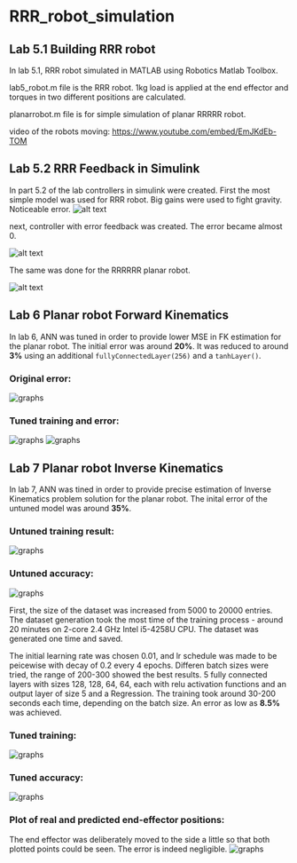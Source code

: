 # RRR_robot_simulation
## Lab 5.1 Building RRR robot 
In lab 5.1, RRR robot simulated in MATLAB using Robotics Matlab Toolbox.

lab5_robot.m file is the RRR robot. 1kg load is applied at the end effector and torques in two different positions are calculated. 

planarrobot.m file is for simple simulation of planar RRRRR robot.

video of the robots moving: https://www.youtube.com/embed/EmJKdEb-TOM

## Lab 5.2 RRR Feedback in Simulink 
In part 5.2 of the lab controllers in simulink were created. First the most simple model was used for RRR robot. Big gains were used to fight gravity. Noticeable error. 
![alt text](https://github.com/androbaza/RRR_robot_simulation/blob/main/%201.png)

next, controller with error feedback was created. The error became almost 0. 

![alt text](https://github.com/androbaza/RRR_robot_simulation/blob/main/2.png)

The same was done for the RRRRRR planar robot.

![alt text](https://github.com/androbaza/RRR_robot_simulation/blob/main/3.png)

## Lab 6 Planar robot Forward Kinematics
In lab 6, ANN was tuned in order to provide lower MSE in FK estimation for the planar robot. The initial error was around **20%**. It was reduced to around **3%** using an additional `fullyConnectedLayer(256)` and a `tanhLayer()`.

### Original error:
![graphs](https://github.com/androbaza/RRR_robot_simulation/blob/main/Forward%20kinematics%20lab6/Screen%20Shot%202020-11-07%20at%2011.44.20%20AM.png)

### Tuned training and error:
![graphs](https://github.com/androbaza/RRR_robot_simulation/blob/main/Forward%20kinematics%20lab6/Screen%20Shot%202020-11-07%20at%209.36.32%20PM.png)
![graphs](https://github.com/androbaza/RRR_robot_simulation/blob/main/Forward%20kinematics%20lab6/Screen%20Shot%202020-11-07%20at%209.45.21%20PM.png)

## Lab 7 Planar robot Inverse Kinematics
In lab 7, ANN was tined in order to provide precise estimation of Inverse Kinematics problem solution for the planar robot. The inital error of the untuned model was around **35%**.
### Untuned training result:
![graphs](https://github.com/androbaza/RRR_robot_simulation/blob/main/Inverse%20Kinematics%20lab7/original%20training.png)
### Untuned accuracy:
![graphs](https://github.com/androbaza/RRR_robot_simulation/blob/main/Inverse%20Kinematics%20lab7/original%20result.png)

First, the size of the dataset was increased from 5000 to 20000 entries. The dataset generation took the most time of the training process - around 20 minutes on 2-core 2.4 GHz Intel i5-4258U CPU. The dataset was generated one time and saved.

The initial learning rate was chosen 0.01, and lr schedule was made to be peicewise with decay of 0.2 every 4 epochs. Differen batch sizes were tried, the range of 200-300 showed the best results. 5 fully connected layers with sizes 128, 128, 64, 64, each with relu activation functions and an output layer of size 5 and a Regression. The training took around 30-200 seconds each time, depending on the batch size. An error as low as **8.5%** was achieved.
### Tuned training:
![graphs](https://github.com/androbaza/RRR_robot_simulation/blob/main/Inverse%20Kinematics%20lab7/tuned%20training.png)
### Tuned accuracy:
![graphs](https://github.com/androbaza/RRR_robot_simulation/blob/main/Inverse%20Kinematics%20lab7/tuned%20result.png)
### Plot of real and predicted end-effector positions:
The end effector was deliberately moved to the side a little so that both plotted points could be seen. The error is indeed negligible.
![graphs](https://github.com/androbaza/RRR_robot_simulation/blob/main/Inverse%20Kinematics%20lab7/plotted%20check%20on%20estimation.png)
